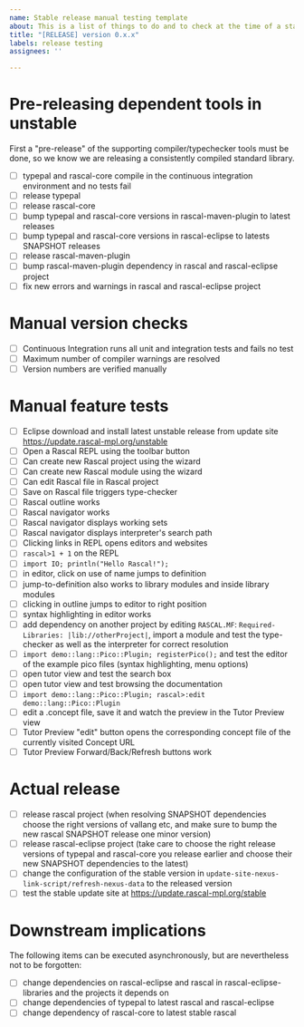 ```yaml
---
name: Stable release manual testing template
about: This is a list of things to do and to check at the time of a stable release
title: "[RELEASE] version 0.x.x"
labels: release testing
assignees: ''

---
```


# Pre-releasing dependent tools in unstable

First a "pre-release" of the supporting compiler/typechecker tools must be done, so we know we are releasing a consistently compiled standard library.

- [ ] typepal and rascal-core compile in the continuous integration environment and no tests fail
- [ ] release typepal
- [ ] release rascal-core
- [ ] bump typepal and rascal-core versions in rascal-maven-plugin to latest releases
- [ ] bump typepal and rascal-core versions in rascal-eclipse to latests SNAPSHOT releases
- [ ] release rascal-maven-plugin
- [ ] bump rascal-maven-plugin dependency in rascal and rascal-eclipse project
- [ ] fix new errors and warnings in rascal and rascal-eclipse project

# Manual version checks

- [ ] Continuous Integration runs all unit and integration tests and fails no test
- [ ] Maximum number of compiler warnings are resolved
- [ ] Version numbers are verified manually

# Manual feature tests

- [ ] Eclipse download and install latest unstable release from update site https://update.rascal-mpl.org/unstable
- [ ] Open a Rascal REPL using the toolbar button
- [ ] Can create new Rascal project using the wizard
- [ ] Can create new Rascal module using the wizard
- [ ] Can edit Rascal file in Rascal project
- [ ] Save on Rascal file triggers type-checker
- [ ] Rascal outline works
- [ ] Rascal navigator works
- [ ] Rascal navigator displays working sets
- [ ] Rascal navigator displays interpreter's search path
- [ ] Clicking links in REPL opens editors and websites
- [ ] `rascal>1 + 1` on the REPL
- [ ] `import IO; println("Hello Rascal!");`
- [ ] in editor, click on use of name jumps to definition
- [ ] jump-to-definition also works to library modules and inside library modules
- [ ] clicking in outline jumps to editor to right position
- [ ] syntax highlighting in editor works
- [ ] add dependency on another project by editing `RASCAL.MF`: `Required-Libraries: |lib://otherProject|`, import a module and test the type-checker as well as the interpreter for correct resolution
- [ ] `import demo::lang::Pico::Plugin; registerPico();` and test the editor of the example pico files (syntax highlighting, menu options)
- [ ] open tutor view and test the search box
- [ ] open tutor view and test browsing the documentation
- [ ] `import demo::lang::Pico::Plugin; rascal>:edit  demo::lang::Pico::Plugin`
- [ ] edit a .concept file, save it and watch the preview in the Tutor Preview view
- [ ] Tutor Preview "edit" button opens the corresponding concept file of the currently visited Concept URL
- [ ] Tutor Preview Forward/Back/Refresh buttons work

# Actual release

- [ ] release rascal project (when resolving SNAPSHOT dependencies choose the right versions of vallang etc, and make sure to bump the new rascal SNAPSHOT release one minor version)
- [ ] release rascal-eclipse project (take care to choose the right release versions of typepal and rascal-core you release earlier and choose their new SNAPSHOT dependencies to the latest)
- [ ] change the configuration of the stable version in `update-site-nexus-link-script/refresh-nexus-data` to the released version
- [ ] test the stable update site at https://update.rascal-mpl.org/stable

# Downstream implications

The following items can be executed asynchronously, but are nevertheless not to be forgotten:

- [ ] change dependencies on rascal-eclipse and rascal in rascal-eclipse-libraries and the projects it depends on
- [ ] change dependencies of typepal to latest rascal and rascal-eclipse
- [ ] change dependency of rascal-core to latest stable rascal
